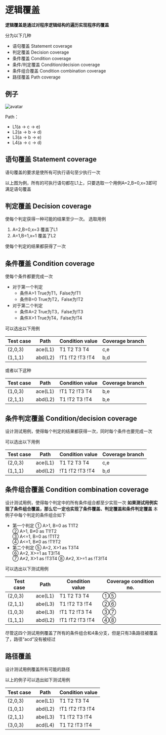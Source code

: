 # 逻辑覆盖
**逻辑覆盖是通过对程序逻辑结构的遍历实现程序的覆盖**

分为以下几种
* 语句覆盖 Statement coverage
* 判定覆盖 Decision coverage
* 条件覆盖 Condition coverage
* 条件/判定覆盖 Condition/decision coverage
* 条件组合覆盖 Condition combination coverage
* 路径覆盖 Path coverage

[^_^]:
    ```flow
    st=>start: 开始
    e=>end: 结束
    con1=>condition: (A>1)and(B=0)
    op1=>operation: x=x/A
    con2=>condition: (A=2)或(x>1)
    op2=>operation: x=x+1
    st->con1
    con1(yes,right)->op1->con2
    con1(no,left)->con2
    con2(yes,right)->op2->e
    con2(no)->e
    ```
## 例子
![avatar](http://assets.processon.com/chart_image/5bf51c29e4b08c22eea488ed.png)
<!--![avatar](/flow.png)-->

Path： 
* L1(a → c → e)
* L2(a → b → d)
* L3(a → b → e)
* L4(a → c → d)

## 语句覆盖 Statement coverage
语句覆盖的要求是使所有可执行语句至少执行一次

以上图为例，所有的可执行语句都在L1上，只要选取一个用例A=2,B=0,x=3即可满足语句覆盖

## 判定覆盖 Decision coverage
使每个判定获得一种可能的结果至少一次。
选取用例
1. A=2,B=0,x=3 覆盖了L1
2. A=1,B=1,x=1 覆盖了L2

使每个判定的结果都获得了一次

## 条件覆盖 Condition coverage
使每个条件都要完成一次
* 对于第一个判定
    * 条件A>1 True为T1，False为!T1
    * 条件B=0 True为T2，False为!T2
* 对于第二个判定
    * 条件A=2 True为T3，False为!T3
    * 条件X>1 True为T4，False为!T4

可以选出以下用例

Test case|Path   |Condition value|Coverage branch
---------|-------|---------------|---------------
(2,0,3)  |ace(L1)|T1 T2 T3 T4    |c,e
(1,1,1)  |abd(L2)|!T1 !T2 !T3 !T4|b,d

或者以下这种

Test case|Path   |Condition value|Coverage branch
---------|-------|---------------|---------------
(1,0,3)  |ace(L1)|!T1 T2 !T3 T4  |b,e
(2,1,1)  |abd(L2)|T1 !T2 T3 !T4  |b,e

## 条件判定覆盖 Condition/decision coverage
设计测试用例，使得每个判定的结果都获得一次，同时每个条件也要完成一次

可以选出以下用例

Test case|Path   |Condition value|Coverage branch
---------|-------|---------------|---------------
(2,0,3)  |ace(L1)|T1 T2 T3 T4    |c,e
(1,1,1)  |abd(L2)|!T1 !T2 !T3 !T4|b,d

## 条件组合覆盖 Condition combination coverage
设计测试用例，使得每个判定中的所有条件组合都至少实现一次
**如果测试用例实现了条件组合覆盖，那么它一定也实现了条件覆盖、判定覆盖和条件判定覆盖**
本例子中每个判定的条件组合如下
* 第一个判定
① A>1,  B=0  as T1T2                
② A>1,  B≠0  as T1!T2           
③ A<=1, B=0  as !T1T2       
④ A<=1, B≠0  as !T1!T2
* 第二个判定
⑤ A=2,  X>1  as T3T4         
⑥ A=2,  X>=1 as T3!T4         
⑦ A≠2,  X>1  as !T3T4 
⑧ A≠2,  X>=1 as !T3!T4

可以选出以下测试用例

Test case|Path   |Condition value|Coverage condition no.
---------|-------|---------------|---------------
(2,0,3)  |ace(L1)|T1 T2 T3 T4    |①⑤
(2,1,1)  |abe(L3)|T1 !T2 T3 !T4  |②⑥
(1,0,3)  |abe(L3)|!T1 T2 !T3 T4  |③⑦
(1,1,1)  |abd(L2)|!T1 !T2 !T3 !T4|④⑧

尽管这四个测试用例覆盖了所有的条件组合和4条分支，但是只有3条路径被覆盖了，路径“acd”没有被经过

## 路径覆盖
设计测试用例覆盖所有可能的路径

以上的例子可以选出如下测试用例

Test case|Path   |Condition value
---------|-------|---------------
(2,0,3)  |ace(L1)|T1 T2 T3 T4   
(1,0,1)  |abd(L2)|!T1 !T2 !T3 !T4 
(2,1,1)  |abe(L3)|T1 !T2 T3 !T4  
(3,0,3)  |acd(L4)|T1 T2 !T3 !T4  
